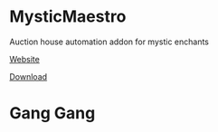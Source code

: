 # MysticMaestro
Auction house automation addon for mystic enchants

[Website](https://poli-and-bandit.github.io/MysticMaestro/#/)

[Download](https://github.com/poli-and-bandit/MysticMaestro/archive/refs/heads/main.zip)

# Gang Gang
